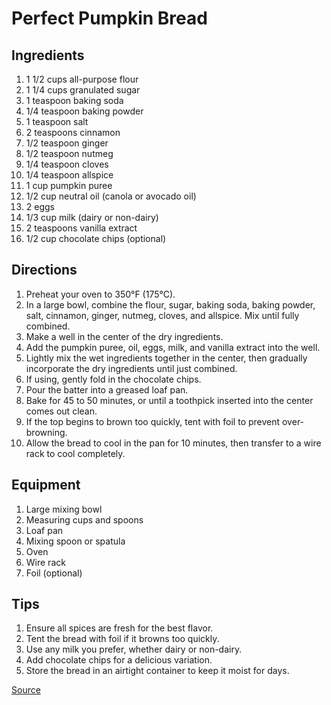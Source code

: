 # Perfect Pumpkin Bread

## Ingredients

1. 1 1/2 cups all-purpose flour
2. 1 1/4 cups granulated sugar
3. 1 teaspoon baking soda
4. 1/4 teaspoon baking powder
5. 1 teaspoon salt
6. 2 teaspoons cinnamon
7. 1/2 teaspoon ginger
8. 1/2 teaspoon nutmeg
9. 1/4 teaspoon cloves
10. 1/4 teaspoon allspice
11. 1 cup pumpkin puree
12. 1/2 cup neutral oil (canola or avocado oil)
13. 2 eggs
14. 1/3 cup milk (dairy or non-dairy)
15. 2 teaspoons vanilla extract
16. 1/2 cup chocolate chips (optional)

## Directions

1. Preheat your oven to 350°F (175°C).
2. In a large bowl, combine the flour, sugar, baking soda, baking powder, salt, cinnamon, ginger, nutmeg, cloves, and allspice. Mix until fully combined.
3. Make a well in the center of the dry ingredients.
4. Add the pumpkin puree, oil, eggs, milk, and vanilla extract into the well.
5. Lightly mix the wet ingredients together in the center, then gradually incorporate the dry ingredients until just combined.
6. If using, gently fold in the chocolate chips.
7. Pour the batter into a greased loaf pan.
8. Bake for 45 to 50 minutes, or until a toothpick inserted into the center comes out clean.
9. If the top begins to brown too quickly, tent with foil to prevent over-browning.
10. Allow the bread to cool in the pan for 10 minutes, then transfer to a wire rack to cool completely.

## Equipment

1. Large mixing bowl
2. Measuring cups and spoons
3. Loaf pan
4. Mixing spoon or spatula
5. Oven
6. Wire rack
7. Foil (optional)

## Tips

1. Ensure all spices are fresh for the best flavor.
2. Tent the bread with foil if it browns too quickly.
3. Use any milk you prefer, whether dairy or non-dairy.
4. Add chocolate chips for a delicious variation.
5. Store the bread in an airtight container to keep it moist for days.

[Source](https://www.tiktok.com/t/ZP8AhX4Xr/)

